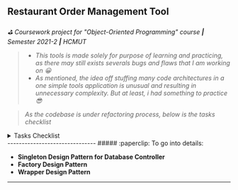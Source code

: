 ## Restaurant Order Management Tool

*:golf: Coursework project for "Object-Oriented Programming" course **|** Semester 2021-2 **|** HCMUT*

>- *This tools is made solely for purpose of learning and practicing, as there may still exists severals bugs and flaws that I am working on :grinning:*
>- *As mentioned, the idea off stuffing many code architectures in a one simple tools application is unusual and resulting in unnecessary complexity. But at least, i had something to practice :sunglasses:*

>*As the codebase is under refactoring process, below is the tasks checklist*

<details markdown="1"><summary>Tasks Checklist</summary>
- [x] upload original code
- [x] implement Singleton
- [ ] implement Factory
- [ ] implement Wrapper
- [ ] re-organize database code
- [x] add configure option
</details>
-------------------------------
##### :paperclip: To go into details:

* **Singleton Design Pattern for Database Controller**
* **Factory Design Pattern**
* **Wrapper Design Pattern**

-------------------------------------------------------